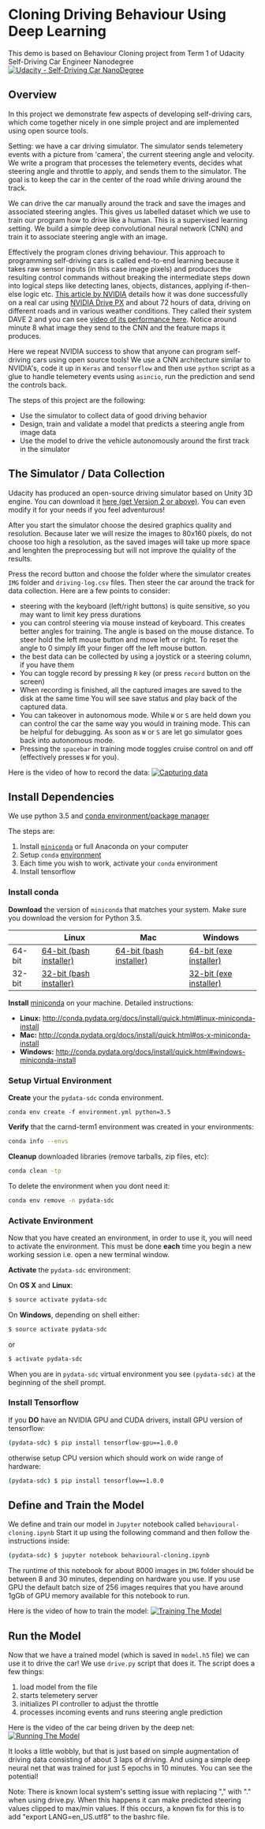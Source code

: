 # Cloning Driving Behaviour Using Deep Learning

This demo is based on Behaviour Cloning project from Term 1 of 
Udacity Self-Driving Car Engineer Nanodegree 
[![Udacity - Self-Driving Car NanoDegree](https://s3.amazonaws.com/udacity-sdc/github/shield-carnd.svg)](http://www.udacity.com/drive)


Overview
---
In this project we demonstrate few aspects of developing self-driving cars, which
come together nicely in one simple project and are implemented using open source tools.

Setting: we have a car driving simulator.
The simulator sends telemetery events with a picture from 'camera', the current steering angle
and velocity. We write a program that processes the telemetery events, 
decides what steering angle and throttle to apply, and sends them to the simulator. 
The goal is to keep the car in the center of the road while driving around the track.

We can drive the car manually around the track and save the images and associated steering
angles. This gives us labelled dataset which we use to train our program how to drive like
a human. This is a supervised learning setting. We build a simple deep convolutional 
neural network (CNN) and train it to associate steering angle with an image. 

Effectively the program clones driving behaviour. 
This approach to programming self-driving cars is called end-to-end learning
because it takes raw sensor inputs (in this case image pixels) 
and produces the resulting control commands
without breaking the intermediate steps down into logical steps like
detecting lanes, objects, distances, applying if-then-else logic etc.
[This article by NVIDIA](http://arxiv.org/pdf/1604.07316v1.pdf) details how 
it was done successfully on a real car using 
[NVIDIA Drive PX](https://en.wikipedia.org/wiki/Drive_PX-series)
and about 72 hours of data, driving on different roads and in various weather conditions. 
They called their system DAVE 2 and you can see 
[video of its performance here](https://drive.google.com/file/d/0B9raQzOpizn1TkRIa241ZnBEcjQ/view).
Notice around minute 8 what image they send to the CNN and the feature maps
it produces.

Here we repeat NVIDIA success to show that anyone can program self-driving cars
using open source tools!
We use a CNN architecture similar to NVIDIA's, code it up in `Keras` and `tensorflow` 
and then use `python` script as a glue to handle telemetery events using `asincio`, 
run the prediction 
and send the controls back.

The steps of this project are the following:
* Use the simulator to collect data of good driving behavior 
* Design, train and validate a model that predicts a steering angle from image data
* Use the model to drive the vehicle autonomously around the first track in the simulator


The Simulator / Data Collection
---
Udacity has produced an open-source driving simulator based on Unity 3D engine.
You can download it [here (get Version 2 or above)](https://github.com/udacity/self-driving-car-sim).
You can even modify it for your needs if you feel adventurous!

After you start the simulator choose the desired graphics quality and resolution.
Because later we will resize the images to 80x160 pixels, do not choose too high a resolution,
as the saved images will take up more space and lenghten the preprocessing but will not
improve the quiality of the results.

Press the record button and choose the folder where the simulator creates
`IMG` folder and `driving-log.csv` files.
Then steer the car around the track for data collection. 
Here are a few points to consider:
* steering with the keyboard (left/right buttons) is quite sensitive, so you may want to
limit key press durations
* you can control steering via mouse instead of keyboard. 
This creates better angles for training. The angle is based on the mouse distance. 
To steer hold the left mouse button and move left or right. 
To reset the angle to 0 simply lift your finger off the left mouse button.
* the best data can be collected by using a joystick or a steering column, if you have them
* You can toggle record by pressing `R` key (or press `record` button on the screen)
* When recording is finished, all the captured images are saved to the disk at the same time
You will see save status and play back of the captured data.
* You can takeover in autonomous mode. While `W` or `S` are held down you can control the 
car the same way you would in training mode. 
This can be helpful for debugging. As soon as `W` or `S` are let go simulator goes back
into autonomous mode.
* Pressing the `spacebar` in training mode toggles cruise control on and off
(effectively presses `W` for you).

Here is the video of how to record the data:
[![Capturing data](./capture.png)](https://youtu.be/mUV-zxdlpeE)





Install Dependencies
---

We use python 3.5 and [conda environment/package manager](http://conda.pydata.org/docs)

The steps are:

1. Install [`miniconda`](http://conda.pydata.org/miniconda.html) or full Anaconda on your computer
2. Setup `conda` [environment](http://conda.pydata.org/docs/using/envs.html)
3. Each time you wish to work, activate your `conda` environment
4. Install tensorflow


### Install conda

**Download** the version of `miniconda` that matches your system. Make sure you download the version for Python 3.5.

|        | Linux | Mac | Windows | 
|--------|-------|-----|---------|
| 64-bit | [64-bit (bash installer)][lin64] | [64-bit (bash installer)][mac64] | [64-bit (exe installer)][win64]
| 32-bit | [32-bit (bash installer)][lin32] |  | [32-bit (exe installer)][win32]

[win64]: https://repo.continuum.io/miniconda/Miniconda3-latest-Windows-x86_64.exe
[win32]: https://repo.continuum.io/miniconda/Miniconda3-latest-Windows-x86.exe
[mac64]: https://repo.continuum.io/miniconda/Miniconda3-latest-MacOSX-x86_64.sh
[lin64]: https://repo.continuum.io/miniconda/Miniconda3-latest-Linux-x86_64.sh
[lin32]: https://repo.continuum.io/miniconda/Miniconda3-latest-Linux-x86.sh

**Install** [miniconda](http://conda.pydata.org/miniconda.html) on your machine. Detailed instructions:

- **Linux:** http://conda.pydata.org/docs/install/quick.html#linux-miniconda-install
- **Mac:** http://conda.pydata.org/docs/install/quick.html#os-x-miniconda-install
- **Windows:** http://conda.pydata.org/docs/install/quick.html#windows-miniconda-install


### Setup Virtual Environment


**Create** your the `pydata-sdc` conda environment. 

```
conda env create -f environment.yml python=3.5
```

**Verify** that the carnd-term1 environment was created in your environments:

```sh
conda info --envs
```

**Cleanup** downloaded libraries (remove tarballs, zip files, etc):

```sh
conda clean -tp
```

To delete the environment when you dont need it:

```sh
conda env remove -n pydata-sdc
```


### Activate Environment

Now that you have created an environment, in order to use it, you will need to activate the environment. This must be done **each** time you begin a new working session i.e. open a new terminal window. 

**Activate** the `pydata-sdc` environment:

On **OS X** and **Linux**:
```sh
$ source activate pydata-sdc
```

On **Windows**, depending on shell either:
```sh
$ source activate pydata-sdc
```
or

```sh
$ activate pydata-sdc
```

When you are in `pydata-sdc` virtual environment you see `(pydata-sdc)` at the beginning
of the shell prompt.



### Install Tensorflow

If you **DO** have an NVIDIA GPU and CUDA drivers, install GPU version of tensorflow: 

```sh
(pydata-sdc) $ pip install tensorflow-gpu==1.0.0
```

otherwise setup CPU version which should work on wide range of hardware: 

```sh
(pydata-sdc) $ pip install tensorflow==1.0.0
```



Define and Train the Model
---

We define and train our model in `Jupyter` notebook called `behavioural-cloning.ipynb`
Start it up using the following command and then follow the instructions inside:

```sh
(pydata-sdc) $ jupyter notebook behavioural-cloning.ipynb
```

The runtime of this notebook for about 8000 images in `IMG` folder
should be between 8 and 30 minutes, depending on hardware you use.
If you use GPU the default batch size of 256 images requires that you have
around 1gGb of GPU memory available for this notebook to run.

Here is the video of how to train the model:
[![Training The Model](./training.png)](https://youtu.be/P8yLEI0WZ6w)




Run the Model
---

Now that we have a trained model (which is saved in `model.h5` file) we
can use it to drive the car! We use `drive.py` script that does it. The
script does a few things:

1. load model from the file
2. starts telemetery server
3. initializes PI controller to adjust the throttle
4. processes incoming events and runs steering angle prediction

Here is the video of the car being driven by the deep net:
[![Running The Model](./driving.png)](https://youtu.be/bJIBrPqFCd0)

It looks a little wobbly, but that is just based on simple augmentation
of driving data consisting of about 3 laps of driving. And using a simple
deep neural net that was trained for just 5 epochs in 10 minutes.
You can see the potential!


Note: There is known local system's setting issue with replacing "," with "." when using drive.py. When this happens it can make predicted steering values clipped to max/min values. If this occurs, a known fix for this is to add "export LANG=en_US.utf8" to the bashrc file.

